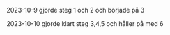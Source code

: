 2023-10-9
gjorde steg 1 och 2 och började på 3

2023-10-10
gjorde klart steg 3,4,5 och håller på med 6

